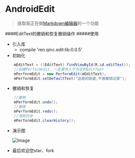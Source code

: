 # AndroidEdit
> 提取我正在做[Markdown编辑器](https://github.com/qinci/MarkdownEditors)的一个功能

####EditText的撤销和恢复撤销操作
#####使用
* 引入库
	* compile 'ren.qinc.edit:lib:0.0.5'
* 初始化

```java
    mEditText = ((EditText) findViewById(R.id.editText));
    //创建PerformEdit，一定要传入不为空的EditText
    mPerformEdit = new PerformEdit(mEditText);
    mPerformEdit.setDefaultText("这是初始值,不做撤销记录");
```

* 撤销和恢复

```java
	//撤销
	mPerformEdit.undo();
    //重做
    mPerformEdit.redo();
    //清除历史
    mPerformEdit.clearHistory();
```

* 演示图

	![Image](image/image.gif)

* 最后欢迎您star、fork
